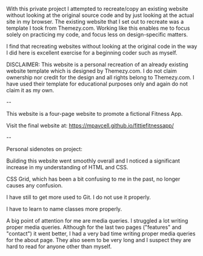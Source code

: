 With this private project I attempted to recreate/copy an existing website without looking at the original source code and by just looking at the actual site in my browser. The existing website that I set out to recreate was a template I took from Themezy.com. Working like this enables me to focus solely on practicing my code, and focus less on design-specific matters.

I find that recreating websites without looking at the original code in the way I did here is excellent exercise for a beginning coder such as myself. 

DISCLAIMER: This website is a personal recreation of an already existing website template which is designed by Themezy.com. I do not claim ownership nor credit for the design and all rights belong to Themezy.com. I have used their template for educational purposes only and again do not claim it as my own.

--

This website is a four-page website to promote a fictional Fitness App.

Visit the final website at: https://mpavcell.github.io/fittiefitnessapp/

--

Personal sidenotes on project:

Building this website went smoothly overall and I noticed a significant increase in my understanding of HTML and CSS.

CSS Grid, which has been a bit confusing to me in the past, no longer causes any confusion.

I have still to get more used to Git. I do not use it properly.

I have to learn to name classes more properly.

A big point of attention for me are media queries. I struggled a lot writing proper media queries. Although for the last two pages ("features" and "contact") it went better, I had a very bad time writing proper media queries for the about page. They also seem to be very long and I suspect they are hard to read for anyone other than myself. 
